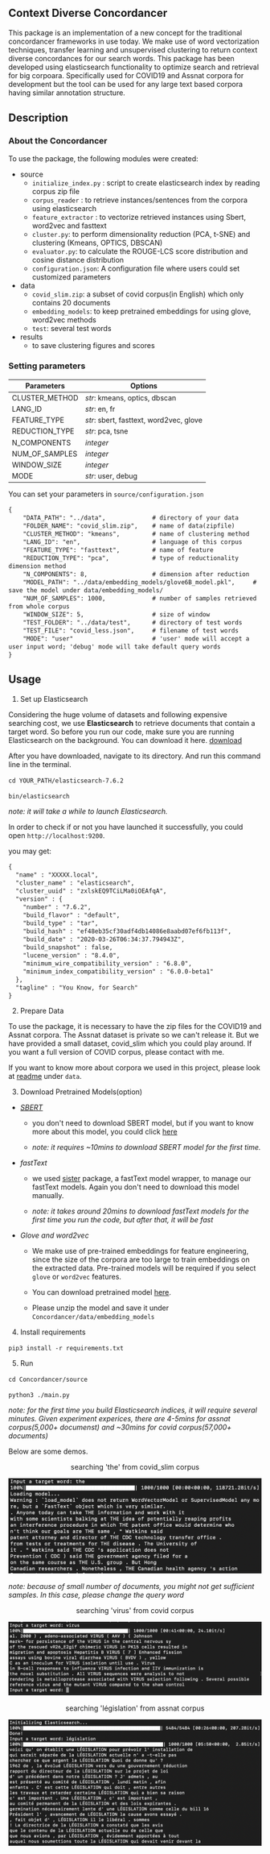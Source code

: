 ## Context Diverse Concordancer

This package is an implementation of a new concept for the traditional concordancer frameworks in use today. We make use of word vectorization techniques, transfer learning and unsupervised clustering to return context diverse concordances for our search words. This package has been developed using elasticsearch functionality to optimize search and retrieval for big corpoara. Specifically used for COVID19 and Assnat corpora for development but the tool can be used for any large text based corpora having similar annotation structure.

## Description

### About the Concordancer

To use the package, the following modules were created:

- source
    - `initialize_index.py` : script to create elasticsearch index by reading corpus zip file
    - `corpus_reader` : to retrieve instances/sentences from the corpora using elasticsearch
    - `feature_extractor` : to vectorize retrieved instances using Sbert, word2vec and fasttext
    - `cluster.py`: to perform dimensionality reduction (PCA, t-SNE) and clustering (Kmeans, OPTICS, DBSCAN)
    - `evaluator.py`: to calculate the ROUGE-LCS score distribution and cosine distance distribution 
    - `configuration.json`: A configuration file where users could set customized parameters
- data
    - `covid_slim.zip`: a subset of covid corpus(in English) which only contains 20 documents
    - `embedding_models`: to keep pretrained embeddings for using glove, word2vec methods
    - `test`: several test words
- results
    - to save clustering figures and scores

### Setting parameters

| Parameters | Options|
|------------|--------|
| CLUSTER_METHOD | *str*: kmeans, optics, dbscan|
| LANG_ID |*str*: en, fr|
|FEATURE_TYPE|*str*: sbert, fasttext, word2vec, glove|
|REDUCTION_TYPE|*str*: pca, tsne|
|N_COMPONENTS| *integer*|
|NUM_OF_SAMPLES| *integer*|
|WINDOW_SIZE|*integer*|
|MODE|*str*: user, debug|


You can set your parameters in `source/configuration.json`
```
{   
    "DATA_PATH": "../data",             # directory of your data
    "FOLDER_NAME": "covid_slim.zip",    # name of data(zipfile)
    "CLUSTER_METHOD": "kmeans",         # name of clustering method
    "LANG_ID": "en",                    # language of this corpus
    "FEATURE_TYPE": "fasttext",         # name of feature
    "REDUCTION_TYPE": "pca",            # type of reductionality dimension method
    "N_COMPONENTS": 8,                  # dimension after reduction
    "MODEL_PATH": "../data/embedding_models/glove6B_model.pkl",     # save the model under data/embedding_models/
    "NUM_OF_SAMPLES": 1000,             # number of samples retrieved from whole corpus
    "WINDOW_SIZE": 5,                   # size of window
    "TEST_FOLDER": "../data/test",      # directory of test words
    "TEST_FILE": "covid_less.json",     # filename of test words
    "MODE": "user"                      # 'user' mode will accept a user input word; 'debug' mode will take default query words
}
```

## Usage

1. Set up Elasticsearch

Considering the huge volume of datasets and following expensive searching cost, we use **Elasticsearch** to retrieve documents that contain a target word. So before you run our code, make sure you are running Elasticsearch on the background. You can download it here.
[download](https://www.elastic.co/downloads/elasticsearch)

After you have downloaded, navigate to its directory. And run this command line in the terminal.

`cd YOUR_PATH/elasticsearch-7.6.2`

`bin/elasticsearch`

*note: it will take a while to launch Elasticsearch.*

In order to check if or not you have launched it successfully, you could open `http://localhost:9200`. 

you may get:

```
{
  "name" : "XXXXX.local",
  "cluster_name" : "elasticsearch",
  "cluster_uuid" : "zxlskEQ9TCiLMa0iOEAfqA",
  "version" : {
    "number" : "7.6.2",
    "build_flavor" : "default",
    "build_type" : "tar",
    "build_hash" : "ef48eb35cf30adf4db14086e8aabd07ef6fb113f",
    "build_date" : "2020-03-26T06:34:37.794943Z",
    "build_snapshot" : false,
    "lucene_version" : "8.4.0",
    "minimum_wire_compatibility_version" : "6.8.0",
    "minimum_index_compatibility_version" : "6.0.0-beta1"
  },
  "tagline" : "You Know, for Search"
}
```

2. Prepare Data

To use the package, it is necessary to have the zip files for the COVID19 and Assnat corpora. The Assnat dataset is private so we can't release it. But we have provided a small dataset, covid_slim which you could play around. If you want a full version of COVID corpus, please contact with me. 

If you want to know more about corpora we used in this project, please look at [readme](https://github.ubc.ca/kappa224/Concordancer/tree/master/Concordancer/data) under `data`.

3. Download Pretrained Models(option)

- *[SBERT](https://github.com/UKPLab/sentence-transformers)*

  - you don't need to download SBERT model, but if you want to know more about this model, you could click [here](https://github.com/UKPLab/sentence-transformers/blob/master/docs/pretrained-models/multilingual-models.md)

  - *note: it requires ~10mins to download SBERT model for the first time.*

- *fastText*

  - we used [sister](https://github.com/tofunlp/sister) package, a fastText model wrapper, to manage our fastText models. Again you don't need to download this model manually.

  - *note: it takes around 20mins to download fastText models for the first time you run the code, but after that, it will be fast*

- *Glove and word2vec*

  - We make use of pre-trained embeddings for feature engineering, since the size of the corpora are too large to train embeddings on the extracted data. Pre-trained models will be required if you select `glove` or `word2vec` features.

  - You can download pretrained model [here](https://drive.google.com/file/d/19q9GHxh45zSjwo_BnSIUUySt-VjEvXxo/view).

  - Please unzip the model and save it under `Concordancer/data/embedding_models`

4. Install requirements

`pip3 install -r requirements.txt`

5. Run

`cd Concordancer/source`

`python3 ./main.py`

*note: for the first time you build Elasticsearch indices, it will require several minutes. Given experiment experices, there are 4-5mins for assnat corpus(5,000+ documenst) and ~30mins for covid corpus(57,000+ documents)*

Below are some demos.

<center>searching 'the' from covid_slim corpus</center>

![](Concordancer/results/demo_the.png)


*note: because of small number of documents, you might not get sufficient samples. In this case, please change the query word*

<center>searching 'virus' from covid corpus</center>

![](Concordancer/results/demo_virus.png)

<center>searching 'législation' from assnat corpus</center>

![](Concordancer/results/demo_legislation.png)

